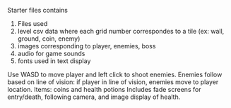 Starter files contains
1. Files used
2. level csv data where each grid number correspondes to a tile (ex: wall, ground, coin, enemy)
3. images corresponding to player, enemies, boss
4. audio for game sounds
5. fonts used in text display

Use WASD to move player and left click to shoot enemies. Enemies follow based on line of vision: if player in line of vision, enemies move to player location.
Items: coins and health potions
Includes fade screens for entry/death, following camera, and image display of health.
